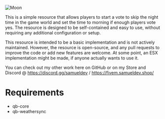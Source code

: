 ![Moon](https://guideposts.org/wp-content/uploads/2017/05/full_moon-1024x576.jpg.optimal.jpg "Moon")

This is a simple resource that allows players to start a vote to skip the night time in the game world and set the time to morning if enough players vote yes. The resource is designed to be self-contained and easy to use, without requiring any additional configuration or setup.

This resource is intended to be a basic implementation and is not actively maintained. However, the resource is open-source, and any pull requests to improve the code or add new features are welcome. At some point, an ESX implementation might be made, if anyone actually wants to use it.

You can check out my other work here on GitHub or on my Store and Discord @ https://discord.gg/samueldev / https://fivem.samueldev.shop/

# Requirements

- qb-core
- qb-weathersync
